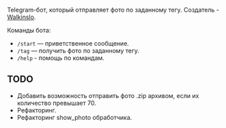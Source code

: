 Telegram-бот, который отправляет фото по заданному тегу.
Создатель - [Walkinslo](https://github.com/walkinslo).

Команды бота:

- `/start` — приветственное сообщение.
- `/tag` — получить фото по заданному тегу.
- `/help` - помощь по командам.

## TODO

- Добавить возможность отправить фото .zip архивом, если их количество превышает 70.
- Рефакторинг. 
- Рефакторинг show_photo обработчика.
